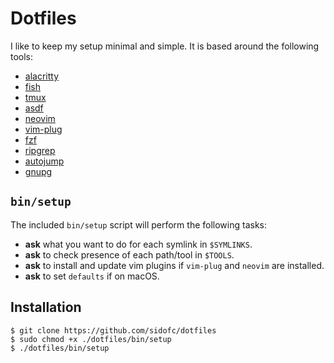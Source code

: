 # Dotfiles

I like to keep my setup minimal and simple. It is based around the
following tools:

- [alacritty](https://github.com/alacritty/alacritty)
- [fish](https://fishshell.com)
- [tmux](https://github.com/tmux/tmux/wiki)
- [asdf](https://asdf-vm.com)
- [neovim](https://neovim.io)
- [vim-plug](https://github.com/junegunn/vim-plug)
- [fzf](https://github.com/junegunn/fzf)
- [ripgrep](https://github.com/BurntSushi/ripgrep)
- [autojump](https://github.com/wting/autojump)
- [gnupg](https://www.gnupg.org)

## `bin/setup`

The included `bin/setup` script will perform the following tasks:

- **ask** what you want to do for each symlink in `$SYMLINKS`.
- **ask** to check presence of each path/tool in `$TOOLS`.
- **ask** to install and update vim plugins if `vim-plug` and `neovim` are installed.
- **ask** to set `defaults` if on macOS.

## Installation

    $ git clone https://github.com/sidofc/dotfiles
    $ sudo chmod +x ./dotfiles/bin/setup
    $ ./dotfiles/bin/setup

